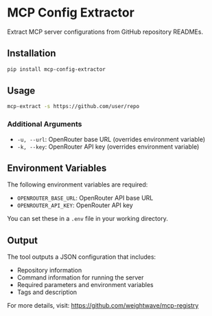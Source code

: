 # MCP Config Extractor

Extract MCP server configurations from GitHub repository READMEs.

## Installation

```bash
pip install mcp-config-extractor
```

## Usage

```bash
mcp-extract -s https://github.com/user/repo
```

### Additional Arguments

- `-u, --url`: OpenRouter base URL (overrides environment variable)
- `-k, --key`: OpenRouter API key (overrides environment variable)

## Environment Variables

The following environment variables are required:

- `OPENROUTER_BASE_URL`: OpenRouter API base URL
- `OPENROUTER_API_KEY`: OpenRouter API key

You can set these in a `.env` file in your working directory.

## Output

The tool outputs a JSON configuration that includes:
- Repository information
- Command information for running the server
- Required parameters and environment variables
- Tags and description

For more details, visit: https://github.com/weightwave/mcp-registry
